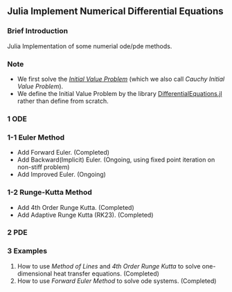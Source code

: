 ## Julia Implement Numerical Differential Equations

### Brief Introduction
Julia Implementation of some numerial ode/pde methods.

### Note
- We first solve the *[Initial Value Problem](https://en.wikipedia.org/wiki/Initial_value_problem#:~:text=In%20multivariable%20calculus%2C%20an%20initial,solving%20an%20initial%20value%20problem.)* (which we also call *Cauchy Initial Value Problem*). 
- We define the Initial Value Problem by the library [DifferentialEquations.jl](https://docs.sciml.ai/DiffEqDocs/stable/) rather than define from scratch.


### 1 ODE

### 1-1 Euler Method 
- Add Forward Euler. (Completed) 
- Add Backward(Implicit) Euler. (Ongoing, using fixed point iteration on non-stiff problem)
- Add Improved Euler. (Ongoing)

### 1-2 Runge-Kutta Method
- Add 4th Order Runge Kutta. (Completed)
- Add Adaptive Runge Kutta (RK23). (Completed)

### 2 PDE

### 3 Examples
1. How to use *Method of Lines* and *4th Order Runge Kutta* to solve one-dimensional heat transfer equations. (Completed)
2. How to use *Forward Euler Method* to solve ode systems. (Completed)

